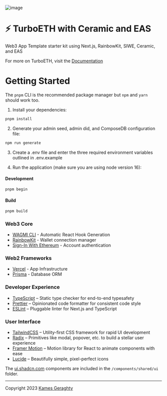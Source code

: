 ![image](https://user-images.githubusercontent.com/3408362/230732083-1c98e451-08af-41c2-b522-126370e8c6a5.png)

# ⚡ TurboETH with Ceramic and EAS 
Web3 App Template starter kit using Next.js, RainbowKit, SIWE, Ceramic, and EAS

For more on TurboETH, visit the [Documentation](https://docs.turboeth.xyz)

# Getting Started

The `pnpm` CLI is the recommended package manager but `npm` and `yarn` should work too.

1. Install your dependencies:

```bash
pnpm install
```

2. Generate your admin seed, admin did, and ComposeDB configuration file:

```bash
npm run generate
```

3. Create a .env file and enter the three required environment variables outlined in .env.example

4. Run the application (make sure you are using node version 16):

#### Development
```bash
pnpm begin
```

#### Build
```bash
pnpm build
```

### Web3 Core
- [WAGMI CLI](https://wagmi.sh/cli/getting-started) - Automatic React Hook Generation
- [RainbowKit](https://www.rainbowkit.com/) - Wallet connection manager
- [Sign-In With Ethereum](https://login.xyz/) - Account authentication

### Web2 Frameworks
- [Vercel](https://vercel.com/) - App Infrastructure
- [Prisma](https://www.prisma.io/) - Database ORM 

### Developer Experience
- [TypeScript](https://www.typescriptlang.org/) – Static type checker for end-to-end typesafety
- [Prettier](https://prettier.io/) – Opinionated code formatter for consistent code style
- [ESLint](https://eslint.org/) – Pluggable linter for Next.js and TypeScript

### User Interface
- [TailwindCSS](https://tailwindcss.com) – Utility-first CSS framework for rapid UI development
- [Radix](https://www.radix-ui.com/) – Primitives like modal, popover, etc. to build a stellar user experience
- [Framer Motion](https://www.framer.com/motion/) – Motion library for React to animate components with ease
- [Lucide](https://lucide.dev/docs/lucide-react) – Beautifully simple, pixel-perfect icons

The [ui.shadcn.com](https://ui.shadcn.com) components are included in the `/components/shared/ui` folder.

<hr/>

Copyright 2023 [Kames Geraghty](https://twitter.com/KamesGeraghty)
